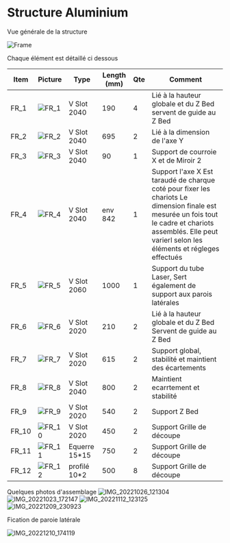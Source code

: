 # Structure Aluminium

Vue générale de la structure

![Frame](https://user-images.githubusercontent.com/84618082/208303914-0089c2c2-e168-4965-8295-06ada8d18e2d.jpg)


Chaque élément est détaillé ci dessous

| Item | Picture | Type | Length (mm)| Qte | Comment |
| - | - | - | - | - | - |
| FR_1 | ![FR_1](https://user-images.githubusercontent.com/84618082/208303557-58ba018c-60a7-46f3-a14d-57fc4f7db740.jpg) | V Slot 2040 | 190 | 4 | Lié à la hauteur globale et du Z Bed servent de guide au Z Bed |
| FR_2 | ![FR_2](https://user-images.githubusercontent.com/84618082/208303563-928440b6-1112-4885-8f52-2f7c1036c220.jpg) | V Slot 2040 | 695 | 2 | Lié à la dimension de l'axe Y |
| FR_3 | ![FR_3](https://user-images.githubusercontent.com/84618082/208303579-beae766f-e087-47b5-a541-91a271f7bec2.jpg) | V Slot 2040 | 90 | 1 | Support de courroie X et de Miroir 2 |
| FR_4 | ![FR_4](https://user-images.githubusercontent.com/84618082/208303587-7b5e1519-7001-44bf-8a0a-48fb6cafeb3c.jpg) | V Slot 2040 | env 842 | 1 | Support l'axe X Est taraudé de charque coté pour fixer les chariots Le dimension finale est mesurée un fois tout le cadre et chariots assemblés. Elle peut varierl selon les éléments et régleges effectués |
| FR_5 | ![FR_5](https://user-images.githubusercontent.com/84618082/208303593-09e92538-273b-4a19-b4b9-4f1cd086dd0c.jpg) | V Slot 2060 | 1000 | 1 | Support du tube Laser, Sert également de support aux parois latérales |
| FR_6 | ![FR_6](https://user-images.githubusercontent.com/84618082/208303798-0f9676fb-6a69-49de-9881-75bd9477e3c5.jpg) | V Slot 2020 | 210 | 2 | Lié à la hauteur globale et du Z Bed Servent de guide au Z Bed |
| FR_7 | ![FR_7](https://user-images.githubusercontent.com/84618082/208303806-41a4b7fe-d48a-4bb4-bf9e-b7c7136a9ee0.jpg) | V Slot 2020 | 615 | 2 | Support global, stabilité et maintient des écartements |
| FR_8 | ![FR_8](https://user-images.githubusercontent.com/84618082/208303832-db0eabe4-dae5-47c1-9f16-a68ecc3bdd67.jpg) | V Slot 2040 | 800 | 2 | Maintient ecarrtement et stabilité |
| FR_9 | ![FR_9](https://user-images.githubusercontent.com/84618082/208303858-b4d30775-1cb4-496a-82ff-22f82265751a.jpg) | V Slot 2020 | 540 | 2 | Support Z Bed |
| FR_10 | ![FR_10](https://user-images.githubusercontent.com/84618082/208303864-451a909b-e253-4bcb-997d-675a5ef266a8.jpg) | V Slot 2020 | 450 | 2 | Support Grille de découpe |
| FR_11 | ![FR_11](https://user-images.githubusercontent.com/84618082/208303869-6e452486-79f9-4fa7-81e9-b876a2cca3a8.jpg) | Equerre 15*15 | 750 | 2 | Support Grille de découpe |
| FR_12 | ![FR_12](https://user-images.githubusercontent.com/84618082/208303873-77b092e5-5dd3-42b9-81bf-044f2ab736e0.jpg) | profilé 10*2 | 500 | 8 | Support Grille de découpe |

Quelques photos d'assemblage
![IMG_20221026_121304](https://user-images.githubusercontent.com/84618082/208303945-b80180b5-4dd2-47e5-875f-c2e29efe0368.jpg)
![IMG_20221023_172147](https://user-images.githubusercontent.com/84618082/208303948-cf8f79ed-656e-4904-b6c1-ae38fd7be50c.jpg)
![IMG_20221112_123125](https://user-images.githubusercontent.com/84618082/208303950-ed7e88bf-7423-4b38-ad67-4ff2fda6b271.jpg)
![IMG_20221209_230923](https://user-images.githubusercontent.com/84618082/208303955-31207125-9ed9-41d8-a9ed-9ee6d34034cc.jpg)

Fication de paroie latérale

![IMG_20221210_174119](https://user-images.githubusercontent.com/84618082/208303960-ca5c372f-8e65-470c-80d7-2b5626605702.jpg)



